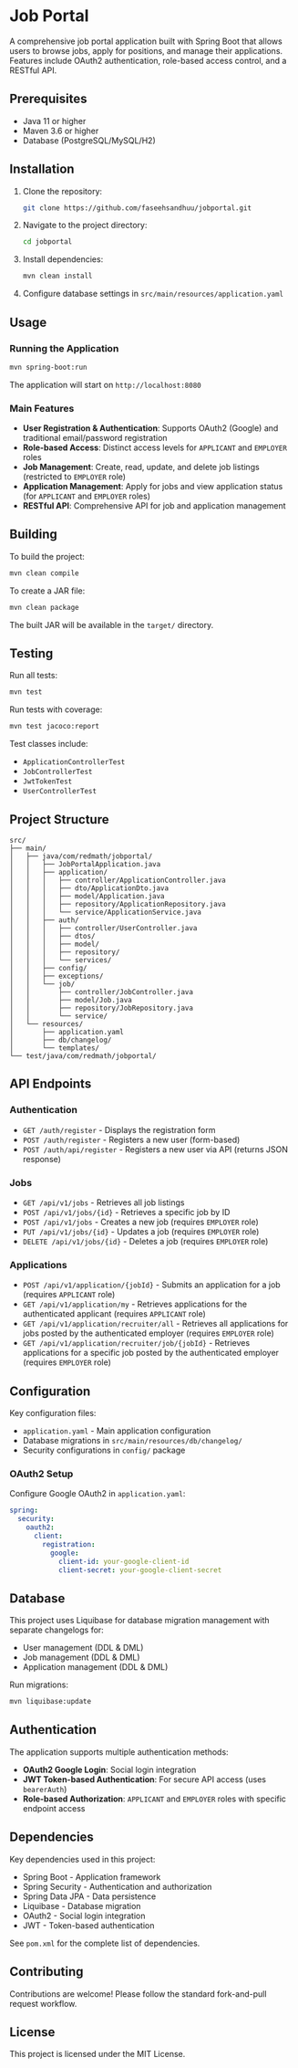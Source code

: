 # Job Portal

A comprehensive job portal application built with Spring Boot that allows users to browse jobs, apply for positions, and manage their applications. Features include OAuth2 authentication, role-based access control, and a RESTful API.

## Prerequisites

- Java 11 or higher
- Maven 3.6 or higher
- Database (PostgreSQL/MySQL/H2)

## Installation

1. Clone the repository:

   ```bash
   git clone https://github.com/faseehsandhuu/jobportal.git
   ```

2. Navigate to the project directory:

   ```bash
   cd jobportal
   ```

3. Install dependencies:

   ```bash
   mvn clean install
   ```

4. Configure database settings in `src/main/resources/application.yaml`

## Usage

### Running the Application

```bash
mvn spring-boot:run
```

The application will start on `http://localhost:8080`

### Main Features

- **User Registration & Authentication**: Supports OAuth2 (Google) and traditional email/password registration
- **Role-based Access**: Distinct access levels for `APPLICANT` and `EMPLOYER` roles
- **Job Management**: Create, read, update, and delete job listings (restricted to `EMPLOYER` role)
- **Application Management**: Apply for jobs and view application status (for `APPLICANT` and `EMPLOYER` roles)
- **RESTful API**: Comprehensive API for job and application management

## Building

To build the project:

```bash
mvn clean compile
```

To create a JAR file:

```bash
mvn clean package
```

The built JAR will be available in the `target/` directory.

## Testing

Run all tests:

```bash
mvn test
```

Run tests with coverage:

```bash
mvn test jacoco:report
```

Test classes include:

- `ApplicationControllerTest`
- `JobControllerTest`
- `JwtTokenTest`
- `UserControllerTest`

## Project Structure

```
src/
├── main/
│   ├── java/com/redmath/jobportal/
│   │   ├── JobPortalApplication.java
│   │   ├── application/
│   │   │   ├── controller/ApplicationController.java
│   │   │   ├── dto/ApplicationDto.java
│   │   │   ├── model/Application.java
│   │   │   ├── repository/ApplicationRepository.java
│   │   │   └── service/ApplicationService.java
│   │   ├── auth/
│   │   │   ├── controller/UserController.java
│   │   │   ├── dtos/
│   │   │   ├── model/
│   │   │   ├── repository/
│   │   │   └── services/
│   │   ├── config/
│   │   ├── exceptions/
│   │   └── job/
│   │       ├── controller/JobController.java
│   │       ├── model/Job.java
│   │       ├── repository/JobRepository.java
│   │       └── service/
│   └── resources/
│       ├── application.yaml
│       ├── db/changelog/
│       └── templates/
└── test/java/com/redmath/jobportal/
```

## API Endpoints

### Authentication

- `GET /auth/register` - Displays the registration form
- `POST /auth/register` - Registers a new user (form-based)
- `POST /auth/api/register` - Registers a new user via API (returns JSON response)

### Jobs

- `GET /api/v1/jobs` - Retrieves all job listings
- `POST /api/v1/jobs/{id}` - Retrieves a specific job by ID
- `POST /api/v1/jobs` - Creates a new job (requires `EMPLOYER` role)
- `PUT /api/v1/jobs/{id}` - Updates a job (requires `EMPLOYER` role)
- `DELETE /api/v1/jobs/{id}` - Deletes a job (requires `EMPLOYER` role)

### Applications

- `POST /api/v1/application/{jobId}` - Submits an application for a job (requires `APPLICANT` role)
- `GET /api/v1/application/my` - Retrieves applications for the authenticated applicant (requires `APPLICANT` role)
- `GET /api/v1/application/recruiter/all` - Retrieves all applications for jobs posted by the authenticated employer (requires `EMPLOYER` role)
- `GET /api/v1/application/recruiter/job/{jobId}` - Retrieves applications for a specific job posted by the authenticated employer (requires `EMPLOYER` role)

## Configuration

Key configuration files:

- `application.yaml` - Main application configuration
- Database migrations in `src/main/resources/db/changelog/`
- Security configurations in `config/` package

### OAuth2 Setup

Configure Google OAuth2 in `application.yaml`:

```yaml
spring:
  security:
    oauth2:
      client:
        registration:
          google:
            client-id: your-google-client-id
            client-secret: your-google-client-secret
```

## Database

This project uses Liquibase for database migration management with separate changelogs for:

- User management (DDL & DML)
- Job management (DDL & DML)
- Application management (DDL & DML)

Run migrations:

```bash
mvn liquibase:update
```

## Authentication

The application supports multiple authentication methods:

- **OAuth2 Google Login**: Social login integration
- **JWT Token-based Authentication**: For secure API access (uses `bearerAuth`)
- **Role-based Authorization**: `APPLICANT` and `EMPLOYER` roles with specific endpoint access

## Dependencies

Key dependencies used in this project:

- Spring Boot - Application framework
- Spring Security - Authentication and authorization
- Spring Data JPA - Data persistence
- Liquibase - Database migration
- OAuth2 - Social login integration
- JWT - Token-based authentication

See `pom.xml` for the complete list of dependencies.

## Contributing

Contributions are welcome! Please follow the standard fork-and-pull request workflow.

## License

This project is licensed under the MIT License.